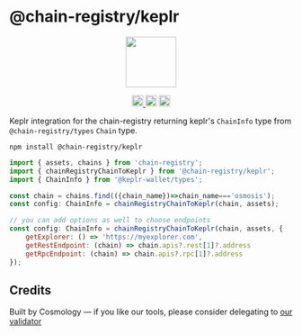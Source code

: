 # @chain-registry/keplr

<p align="center" width="100%">
    <img height="90" src="https://user-images.githubusercontent.com/545047/184277736-69fef40f-1991-4c0e-b979-da125cf7fd8f.svg" />
</p>

<p align="center" width="100%">
  <a href="https://github.com/cosmology-tech/chain-registry/actions/workflows/run-tests.yml">
    <img height="20" src="https://github.com/cosmology-tech/chain-registry/actions/workflows/run-tests.yml/badge.svg" />
  </a>
   <a href="https://github.com/cosmology-tech/chain-registry/blob/main/LICENSE"><img height="20" src="https://img.shields.io/badge/license-MIT-blue.svg"></a>
   <a href="https://www.npmjs.com/package/@chain-registry/keplr"><img height="20" src="https://img.shields.io/github/package-json/v/cosmology-tech/chain-registry?filename=packages%2Fkeplr%2Fpackage.json"></a>
</p>

Keplr integration for the chain-registry returning keplr's `ChainInfo` type from `@chain-registry/types` `Chain` type.

```
npm install @chain-registry/keplr
```

```js
import { assets, chains } from 'chain-registry';
import { chainRegistryChainToKeplr } from '@chain-registry/keplr';
import { ChainInfo } from '@keplr-wallet/types';

const chain = chains.find(({chain_name})=>chain_name==='osmosis');
const config: ChainInfo = chainRegistryChainToKeplr(chain, assets);

// you can add options as well to choose endpoints 
const config: ChainInfo = chainRegistryChainToKeplr(chain, assets, {
    getExplorer: () => 'https://myexplorer.com',
    getRestEndpoint: (chain) => chain.apis?.rest[1]?.address
    getRpcEndpoint: (chain) => chain.apis?.rpc[1]?.address
});

```

## Credits

Built by Cosmology — if you like our tools, please consider delegating to [our validator](https://cosmology.tech/validator)
